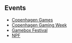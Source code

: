 
## Events
- [Copenhagen Games](./EVENT-COPENHAGEN-GAMES.md)
- [Copenhagen Gaming Week](./EVENT-COPENHAGEN-GAMING-WEEK.md)
- [Gamebox Festival](./EVENT-GAMEBOX-FESTIVAL.md)
- [NPF](./EVENT-NPF.md)

